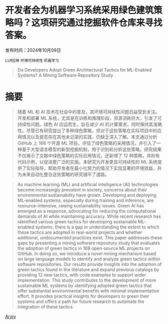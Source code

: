 # 开发者会为机器学习系统采用绿色建筑策略吗？这项研究通过挖掘软件仓库来寻找答案。

发布时间：2024年10月09日

`LLM应用` `环境可持续性` `机器学习`

> Do Developers Adopt Green Architectural Tactics for ML-Enabled Systems? A Mining Software Repository Study

# 摘要

> 随着 ML 和 AI 技术在社会中的普及，其环境可持续性问题日益受到关注。开发和部署 ML 系统，尤其是在训练和推理阶段，资源消耗巨大，引发了可持续性问题。绿色 AI 应运而生，旨在减少 AI 的计算需求，同时保持其准确性。尽管已有研究提出了多种绿色策略，但对于这些策略在实际项目中的应用情况以及是否存在其他未记录的实践，仍缺乏深入了解。本文通过分析 GitHub 上 168 个开源 ML 项目，评估了绿色策略的采用情况，并引入了一种基于大型语言模型的新型挖掘机制，用于识别和分析这些策略。研究结果不仅揭示了文献中绿色策略的实际应用情况，还新增了 12 种策略，并附有代码示例，以促进更广泛的实施。本研究为开发更具可持续性的 ML 系统提供了实际指导，帮助开发者在最小化努力的情况下实现显著的环境效益，并为未来自动化整合这些策略的研究铺平了道路。

> As machine learning (ML) and artificial intelligence (AI) technologies become increasingly prevalent in society, concerns about their environmental sustainability have grown. Developing and deploying ML-enabled systems, especially during training and inference, are resource-intensive, raising sustainability issues. Green AI has emerged as a response, advocating for reducing the computational demands of AI while maintaining accuracy. While recent research has identified various green tactics for developing sustainable ML-enabled systems, there is a gap in understanding the extent to which these tactics are adopted in real-world projects and whether additional, undocumented practices exist. This paper addresses these gaps by presenting a mining software repository study that evaluates the adoption of green tactics in 168 open-source ML projects on GitHub. In doing so, we introduce a novel mining mechanism based on large language models to identify and analyze green tactics within software repositories. Our results provide insights into the adoption of green tactics found in the literature and expand previous catalogs by providing 12 new tactics, with code examples to support wider implementation. This study contributes to the development of more sustainable ML systems by identifying adopted green tactics that offer substantial environmental benefits with minimal implementation effort. It provides practical insights for developers to green their systems and offers a path for future research to automate the integration of these tactics.

[Arxiv](https://arxiv.org/abs/2410.06708)